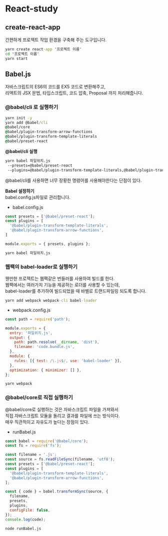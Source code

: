 # React-study

## create-react-app
간편하게 프로젝트 작업 환경을 구축해 주는 도구입니다.

```cmd
yarn create react-app '프로젝트 이름'
cd '프로젝트 이름'
yarn start
```

## Babel.js
자바스크립트의 ES6의 코드를 EX5 코드로 변환해주고,<br>
리액트의 JSX 문법, 타입스크립트, 코드 압축, Proposal 까지 처리해줍니다.

### @babel/cli 로 실행하기

```cmd
yarn init -y
yarn add @babel/cli 
@babel/core 
@babel/plugin-transform-arrow-functions 
@babel/plugin-transform-template-literals 
@babel/preset-react
```

**@babel/cli 실행**
```cmd
yarn babel 파일위치.js  
 --presets=@babel/preset-react 
 --plugins=@babel/plugin-transform-template-literals,@babel/plugin-transform-arrow-functions
```
@babel/cli를 사용하면 너무 장황한 명령어를 사용해야한다는 단점이 있다.

**Babel 설정하기**  
babel.config.js파일로 관리합니다.

* babel.config.js
```js
const presets = ['@babel/preset-react']; 
const plugins = [
  '@babel/plugin-transform-template-literals', 
  '@babel/plugin-transform-arrow-functions',
]

module.exports = { presets, plugins };
```

```cmd
yarn babel 파일위치.js
```

### 웹팩의 babel-loader로 실행하기
웬만한 프로젝트는 웹팩같은 번들러를 사용하여 빌드를 한다.  
웹팩에서는 여러가지 기능을 제공하는 로더를 사용할 수 있는데,  
babel-loader를 추가하여 빌드되었을 때 바벨로 트랜드파일링 되도록 합니다.
```cmd 
yarn add webpack webpack-cli babel-loader
```
* webpack.config.js
```js
const path = require('path');

module.exports = {
  entry: '파일위치.js',
  output: {
    path: path.resolve(__dirname, 'dist'),
    filename: 'code.bundle.js',
  },
  module: {
    rules: [{ test: /\.js$/, use: 'babel-loader' }],
  },
  optimization: { minimizer: [] },
};
```
```cmd
yarn webpack
```

### @babel/core로 직접 실행하기
@babel/core로 실행하는 것은 자바스크립트 파일을 가져와서  
직접 자바스크립트 모듈을 돌리고 결과를 파일에 쓰는 방식이다.  
매우 직관적이고 자유도가 높다는 장점이 있다.

* runBabel.js
```js
const babel = require('@babel/core');
const fs = require('fs');

const filename = '.js';
const source = fs.readFileSync(filename, 'utf8');
const presets = ['@babel/preset-react'];
const plugins = [
  '@babel/plugin-transform-template-literals',
  '@babel/plugin-transform-arrow-functions',
];

const { code } = babel.transformSync(source, {
  filename,
  presets,
  plugins,
  configFile: false,
});
console.log(code);
```
```cmd
node runBabel.js
```
